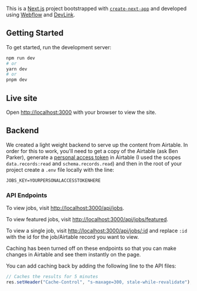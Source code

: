 This is a [Next.js](https://nextjs.org/) project bootstrapped with [`create-next-app`](https://github.com/vercel/next.js/tree/canary/packages/create-next-app) and developed using [Webflow](https://webflow.com) and [DevLink](https://webflow.com/devlink).

## Getting Started

To get started, run the development server:

```bash
npm run dev
# or
yarn dev
# or
pnpm dev
```

## Live site

Open [http://localhost:3000](http://localhost:3000) with your browser to view the site.

## Backend

We created a light weight backend to serve up the content from Airtable. In order for this to work, you'll need to get a copy of the Airtable (ask Ben Parker), generate a [personal access token](https://airtable.com/developers/web/guides/personal-access-tokens) in Airtable (I used the scopes `data.records:read` and `schema.records.read`) and then in the root of your project create a `.env` file locally with the line:

```
JOBS_KEY=YOURPERSONALACCESSTOKENHERE
```

### API Endpoints

To view jobs, visit [http://localhost:3000/api/jobs](http://localhost:3000/api/jobs).

To view featured jobs, visit [http://localhost:3000/api/jobs/featured](http://localhost:3000/api/jobs/featured).

To view a single job, visit [http://localhost:3000/api/jobs/:id](http://localhost:3000/api/jobs/:id) and replace `:id` with the id for the job/Airtable record you want to view.

Caching has been turned off on these endpoints so that you can make changes in Airtable and see them instantly on the page.

You can add caching back by adding the following line to the API files:

```js
// Caches the results for 5 minutes
res.setHeader("Cache-Control", "s-maxage=300, stale-while-revalidate");
```

